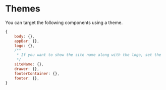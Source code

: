 # Themes

You can target the following components using a theme.

```js
{
    body: {},
    appBar: {},
    logo: {},
    /**
     * If you want to show the site name along with the logo, set the 'display' property to 'block'
     */
    siteName: {},
    drawer: {},
    footerContainer: {},
    footer: {},
}
```
